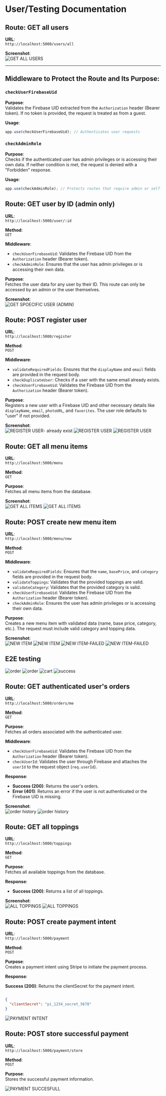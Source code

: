 # User/Testing Documentation

## Route: GET all users
**URL**:  
`http://localhost:5000/users/all`

**Screenshot**:  
![GET ALL USERS](./user-testing-screenshots/ALL-USERS.png)

---

## Middleware to Protect the Route and Its Purpose:

### `checkUserFirebaseUid`

**Purpose**:  
Validates the Firebase UID extracted from the `Authorization` header (Bearer token). If no token is provided, the request is treated as from a guest.

**Usage**:  
```js
app.use(checkUserFirebaseUid); // Authenticates user requests
```

### `checkAdminRole`

**Purpose**:  
Checks if the authenticated user has admin privileges or is accessing their own data. If neither condition is met, the request is denied with a "Forbidden" response.

**Usage**:  
```js
app.use(checkAdminRole); // Protects routes that require admin or self-access permissions
```
## Route: GET user by ID (admin only)

**URL**:  
`http://localhost:5000/user/:id`

**Method**:  
`GET`

**Middleware**:  
- `checkUserFirebaseUid`: Validates the Firebase UID from the `Authorization` header (Bearer token).
- `checkAdminRole`: Ensures that the user has admin privileges or is accessing their own data.

**Purpose**:  
Fetches the user data for any user by their ID. This route can only be accessed by an admin or the user themselves.

**Screenshot**:  
![GET SPOECIFIC USER (ADMIN)](./user-testing-screenshots/GET-USER.png)


## Route: POST register user

**URL**:  
`http://localhost:5000/register`

**Method**:  
`POST`

**Middleware**:  
- `validateRequiredFields`: Ensures that the `displayName` and `email` fields are provided in the request body.
- `checkDuplicateUser`: Checks if a user with the same email already exists.
- `checkUserFirebaseUid`: Validates the Firebase UID from the `Authorization` header (Bearer token).

**Purpose**:  
Registers a new user with a Firebase UID and other necessary details like `displayName`, `email`, `photoURL`, and `favorites`. The user role defaults to "user" if not provided.

**Screenshot**:  
![REGISTER USER- already exist](./user-testing-screenshots/user%20already%20exist.png)
![REGISTER USER](./user-testing-screenshots/REGISTER%20USER.png)
![REGISTER USER](./user-testing-screenshots/REGISTER%20USER.png)


## Route: GET all menu items

**URL**:  
`http://localhost:5000/menu`

**Method**:  
`GET`

**Purpose**:  
Fetches all menu items from the database.

**Screenshot**:  
![GET ALL ITEMS](./user-testing-screenshots/get%20all%20items.png)
![GET ALL ITEMS](./user-testing-screenshots/GET%20ALL%20ITEMS%20(2).png)


## Route: POST create new menu item

**URL**:  
`http://localhost:5000/menu/new`

**Method**:  
`POST`

**Middleware**:  
- `validateRequiredFields`: Ensures that the `name`, `basePrice`, and `category` fields are provided in the request body.
- `validateToppings`: Validates that the provided toppings are valid.
- `validateCategory`: Validates that the provided category is valid.
- `checkUserFirebaseUid`: Validates the Firebase UID from the `Authorization` header (Bearer token).
- `checkAdminRole`: Ensures the user has admin privileges or is accessing their own data.

**Purpose**:  
Creates a new menu item with validated data (name, base price, category, etc.). The request must include valid category and topping data.

**Screenshot**:  
![NEW ITEM](./user-testing-screenshots/create%20new%20item.png)
![NEW ITEM](./user-testing-screenshots/ADDING%20ITEM.png)
![NEW ITEM-FAILED](./user-testing-screenshots/CREATE%20ITEM%20-%20CATEGORY%20VALIDATION%20FAILED.png)
![NEW ITEM-FAILED](./user-testing-screenshots/CREATE%20ITEM%20-%20TOPPING%20VALIDATION%20FAILED.png)

## E2E testing
![order](./user-testing-screenshots/order1.png)
![order](./user-testing-screenshots/order2.png)
![cart](./user-testing-screenshots/order-cart.png)
![success](./user-testing-screenshots/order-placed.png)

## Route: GET authenticated user's orders

**URL**:  
`http://localhost:5000/orders/me`

**Method**:  
`GET`

**Purpose**:  
Fetches all orders associated with the authenticated user.

**Middleware**:  
- `checkUserFirebaseUid`: Validates the Firebase UID from the `Authorization` header (Bearer token).
- `checkUserId`: Validates the user through Firebase and attaches the `userId` to the request object (`req.userId`).

**Response**:  
- **Success (200)**: Returns the user's orders.
- **Error (401)**: Returns an error if the user is not authenticated or the Firebase UID is missing.

**Screenshot**:  
![order history](./user-testing-screenshots/order-history2.png)
![order history](./user-testing-screenshots/order-history.png)


## Route: GET all toppings

**URL**:  
`http://localhost:5000/toppings`

**Method**:  
`GET`

**Purpose**:  
Fetches all available toppings from the database.

**Response**:  
- **Success (200)**: Returns a list of all toppings.

**Screenshot**:  
![ALL TOPPINGS](./user-testing-screenshots/GET%20ALL%20TOPPINGS2.png)
![ALL TOPPINGS](./user-testing-screenshots/GET%20ALL%20TOPPINGS.png)

## Route: POST create payment intent

**URL**:  
`http://localhost:5000/payment`

**Method**:  
`POST`

**Purpose**:  
Creates a payment intent using Stripe to initiate the payment process.

**Response**:

**Success (200)**: Returns the clientSecret for the payment intent.

```json

{
  "clientSecret": "pi_1234_secret_5678"
}
```
![PAYMENT INTENT](./user-testing-screenshots/payment%20succesfull2.png)

## Route: POST store successful payment

**URL**:  
`http://localhost:5000/payment/store`

**Method**:  
`POST`

**Purpose**:  
Stores the successful payment information.

![PAYMENT SUCCESFULL](./user-testing-screenshots/payment%20succesfull.png)
